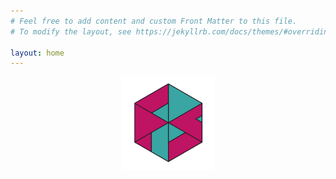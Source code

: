 ```yaml
---
# Feel free to add content and custom Front Matter to this file.
# To modify the layout, see https://jekyllrb.com/docs/themes/#overriding-theme-defaults

layout: home
---
```

<p class="aligncenter">
    <img src="assets/FS-logo.png" alt="centered image"  width="150" />
</p>

<style>
.aligncenter {
    text-align: center;
}
</style>
